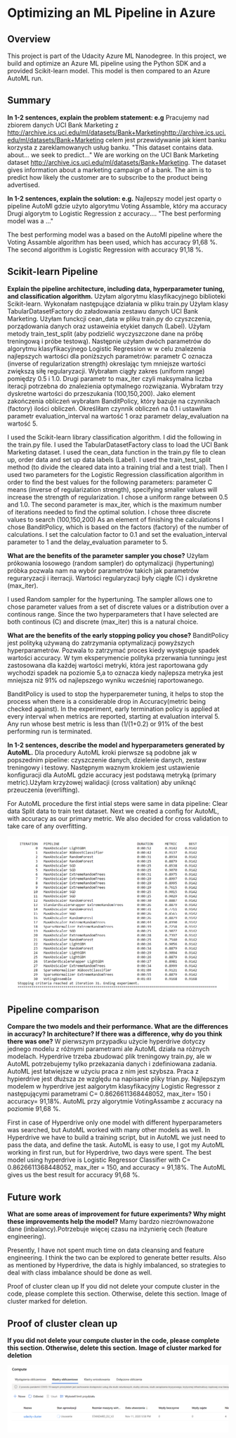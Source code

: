 # Optimizing an ML Pipeline in Azure

## Overview
This project is part of the Udacity Azure ML Nanodegree.
In this project, we build and optimize an Azure ML pipeline using the Python SDK and a provided Scikit-learn model.
This model is then compared to an Azure AutoML run.

## Summary
**In 1-2 sentences, explain the problem statement: e.g** Pracujemy nad zbiorem danych UCI Bank Marketing z http://archive.ics.uci.edu/ml/datasets/Bank+Marketinghttp://archive.ics.uci.edu/ml/datasets/Bank+Marketing celem jest przewidywanie jak kient banku korzysta z zareklamowanych usług banku.   "This dataset contains data. about... we seek to predict..."
We are working on the UCI Bank Marketing dataset http://archive.ics.uci.edu/ml/datasets/Bank+Marketing. The dataset gives information about a marketing campaign of a bank. The aim is to predict how likely the customer are to subscribe to the product being advertised.

**In 1-2 sentences, explain the solution: e.g.**
Najlepszy model jest oparty o pipeline AutoMl gdzie użyto algorytmu Voting Assamble, który ma accuracy Drugi algorytm to Logistic Regression z accuracy.... "The best performing model was a ..."

The best performing model was a based on the AutoMl pipeline where the Voting Assamble algorithm has been used, which has accuracy 91,68 %. The second algorithm is Logistic Regression with accuracy 91,18 %.

## Scikit-learn Pipeline
**Explain the pipeline architecture, including data, hyperparameter tuning, and classification algorithm.**
Użyłam  algorytmu klasyfikacyjnego biblioteki Scikit-learn. Wykonałam następujące działania w pliku train.py
Użyłam klasy TabularDatasetFactory do załadowania zestawu danych UCI Bank Marketing. Użyłam funckcji cean_data w pliku train.py do czyszczenia, porządowania danych oraz ustaweinia etykiet danych (Label). 
Użyłam metody train_test_split (aby podzielić wyczyszczone dane na próbę treningową i próbe testową). Następnie użyłam dwóch parametrów do algorytmu klasyfikacyjnego Logistic Regression w w celu znalezenia najlepszych wartości dla poniższych parametrów: parametr C oznacza (inverse of regularization strength) okreslając tym mniejsze wartości zwiększą siłę regularyzacji.
Wybrałam ciągły zakres (uniform range) pomiędzy 0.5 i 1.0. Drugi parametr to max_iter czyli maksymalna liczba iteracji potrzebna do znalezienia optymalnego rozwiązania.
Wybrałam trzy dyskretne wartości do przeszukania (100,150,200). Jako element zakończenia obliczeń wybrałam BanditPolicy, który bazuje na czynnikach (factory) ilości obliczeń. 
Określiłam czynnik obliczeń na 0.1 i ustawiłam parametr evaluation_interval na wartość 1 oraz parametr delay_evaluation na wartość 5.

I used the Scikit-learn library classification algorithm. I did the following in the train.py file.
I used the TabularDatasetFactory class to load the UCI Bank Marketing dataset. I used the cean_data function in the train.py file to clean up, order data and set up data labels (Label).
I used the train_test_split method (to divide the cleared data into a training trial and a test trial). Then I used two parameters for the Logistic Regression classification algorithm in order to find the best values for the following parameters: parameter C means (inverse of regularization strength), specifying smaller values will increase the strength of regularization.
I chose a uniform range between 0.5 and 1.0. The second parameter is max_iter, which is the maximum number of iterations needed to find the optimal solution.
I chose three discrete values to search (100,150,200) As an element of finishing the calculations I chose BanditPolicy, which is based on the factors (factory) of the number of calculations.
I set the calculation factor to 0.1 and set the evaluation_interval parameter to 1 and the delay_evaluation parameter to 5.



**What are the benefits of the parameter sampler you chose?**
Użyłam prókowania losowego (random sampler) do optymalizacji (hypertuning) próbka pozwala nam na wybór parametrów takich jak parametrów reguraryzacji i iterracji. 
Wartości regularyzacji były ciągłe (C) i dyskretne (max_iter).

I used Random sampler for the hypertuning. The sampler allows one to chose parameter values from a set of discrete values or a distribution over a continous range. Since the two hyperparameters that I have selected are both continous (C) and discrete (max_iter) this is a natural choice.

**What are the benefits of the early stopping policy you chose?**
BanditPolicy jest polityką używaną do zatrzymania optymalizacji powyższych hyperparametrów. Pozwala to zatrzymać proces kiedy występuje spadek wartości accuracy.
W tym eksperymencie polityka przerwania tunningu jest zastosowana dla każdej wartości metryki, która jest raportowana gdy wychodzi spadek na poziomie 5,a to oznacza kiedy najlepsza metryka jest mniejsza niż 91% od najlepszego wyniku wcześniej raportowanego.

BanditPolicy is used to stop the hyperparemeter tuning, it helps to stop the process when there is a considerable drop in Accuracy(metric being checked against). In the experiment, early termination policy is applied at every interval when metrics are reported, starting at evaluation interval 5. Any run whose best metric is less than (1/(1+0.2) or 91% of the best performing run is terminated.

**In 1-2 sentences, describe the model and hyperparameters generated by AutoML.**
 Dla procedury AutoML kroki pierwsze są podobne jak w popszednim pipeline: czyszczenie danych, dzielenie danych, zestaw treningowy i testowy. Następnym waznym krokiem jest ustawienie konfiguracji dla AutoML gdzie accuracy jest podstawą metryką (primary metric).Użyłam krzyżowej walidacji (cross valitation) aby uniknąć przeuczenia (everlifting).
 
 For AutoML procedure the first intial steps were same in data pipeline: Clear data Split data to train test dataset. Next we created a config for AutoML, with accuracy as our primary metric. We also decided for cross validation to take care of any overfitting.
 
 ![AutoML pipelines](https://raw.githubusercontent.com/Elaissa/nd00333_AZMLND_Optimizing_a_Pipeline_in_Azure-Starter_Files/master/126609277_705647490071917_7526884009977243710_n.png)

## Pipeline comparison
**Compare the two models and their performance. What are the differences in accuracy? In architecture? If there was a difference, why do you think there was one?**
W pierwszym przypadku użycie hyperdrive dotyczy jednego modelu z różnymi parametrami ale AutoML działa na różnych modelach. Hyperdrive trzeba zbudować plik treningowy train.py, ale w AutoML potrzebujemy tylko przekazania danych i zdefiniowana zadania. AutoML jest łatwiejsze w użyciu praca z nim jest szybsza. Praca z hypierdrive jest dłuższa ze względu  na napisanie pliky trian.py.
Najlepszym modelem w hyperdrive jest aalgorytm klasyfikacyjny Logistic Regressor z następującymi parametrami C= 0.8626611368448052, max_iter= 150 i accuracy= 91,18%.
AutoML przy algorytmie VotingAssambe z accuracy na poziomie 91,68 %.

First in case of Hyperdrive only one model with different hyperparameters was searched, but AutoML worked with many other models as well. In Hyperdrive we have to build a training script, but in AutoML we just need to pass the data, and define the task. AutoML is easy to use, I got my AutoML working in first run, but for Hyperdrive, two days were spent. The best model using hyperdrive is Logistic Regressor Classifier with C= 0.8626611368448052, max_iter = 150, and accuracy = 91,18%. The AutoML gives us the best result for accuracy 91,68 %.


## Future work
**What are some areas of improvement for future experiments? Why might these improvements help the model?**
Mamy bardzo niezrównoważone dane (inbalancy).Potrzebuje więcej czasu na inżynierię cech (feature engineering).

Presently, I have not spent much time on data cleansing and feature engineering. I think the two can be explored to generate better results. Also as mentioned by Hyperdrive, the data is highly imbalanced, so strategies to deal with class imbalance should be done as well.

Proof of cluster clean up If you did not delete your compute cluster in the code, please complete this section. Otherwise, delete this section. Image of cluster marked for deletion.

## Proof of cluster clean up
**If you did not delete your compute cluster in the code, please complete this section. Otherwise, delete this section.**
**Image of cluster marked for deletion**

![zamykanie computing clustering](https://raw.githubusercontent.com/Elaissa/nd00333_AZMLND_Optimizing_a_Pipeline_in_Azure-Starter_Files/master/Zrzut%20ekranu%20(94).png)
